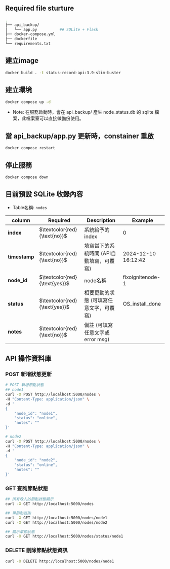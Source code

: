 
## Required file sturture
```bash
.
├── api_backup/
│   └── app.py          ## SQLite + Flask 
├── docker-compose.yml
├── dockerfile
└── requirements.txt
```

## 建立image
```bash
docker build . -t status-record-api:3.9-slim-buster
```

## 建立環境
```bash
docker compose up -d
```
- Note: 在服務啟動時，會在 api_backup/ 產生 node_status.db 的 sqlite 檔案，此檔案室可以直接做備份使用。


## 當 api_backup/app.py 更新時，constainer 重啟
```bash
docker compose restart
```

## 停止服務
```bash
docker compose down
```

## 目前預設 SQLite 收錄內容
- Table名稱: `nodes`

|  **column**   | **Required**                       |  **Description**                      |     **Example**  |
|---------------|------------------------------------|----------------------------------------|------------------|
| **index**     | $`\textcolor{red}{\text{no}}`$     | 系統給予的index                         |     0       |
| **timestamp** | $`\textcolor{red}{\text{no}}`$     | 填寫當下的系統時間 (API自動填寫，可覆寫)  | 2024-12-10 16:12:42 |
| **node_id**   | $`\textcolor{red}{\text{yes}}`$    | node名稱                                | fixoignitenode-1        |
| **status**    | $`\textcolor{red}{\text{yes}}`$    | 相要更動的狀態 (可填寫任意文字，可覆寫)    | OS_install_done    |
| **notes**     | $`\textcolor{red}{\text{no}}`$     | 備註 (可填寫任意文字或error msg)          |                   |


## API 操作資料庫

### POST 新增狀態更新
```bash
# POST 新增節點狀態
## node1
curl -X POST http://localhost:5000/nodes \
-H "Content-Type: application/json" \
-d '
{
    "node_id": "node1", 
    "status": "online",
    "notes": ""
}' 

# node2
curl -X POST http://localhost:5000/nodes \
-H "Content-Type: application/json" \
-d '
{
    "node_id": "node2", 
    "status": "online",
    "notes": ""
}' 
```


### GET 查詢節點狀態
```bash
## 所有收入的節點狀態顯示
curl -X GET http://localhost:5000/nodes 

## 單節點查詢
curl -X GET http://localhost:5000/nodes/node1
curl -X GET http://localhost:5000/nodes/node2

## 顯示單節狀態
curl -X GET http://localhost:5000/nodes/status/node1
```

### DELETE 刪除節點狀態資訊
```bash
curl -X DELETE http://localhost:5000/nodes/node1
```
